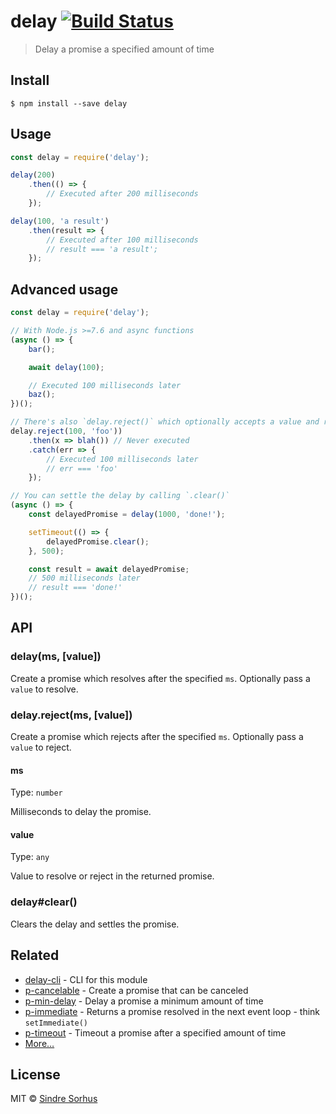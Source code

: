 # delay [![Build Status](https://travis-ci.org/sindresorhus/delay.svg?branch=master)](https://travis-ci.org/sindresorhus/delay)

> Delay a promise a specified amount of time


## Install

```
$ npm install --save delay
```


## Usage

```js
const delay = require('delay');

delay(200)
	.then(() => {
		// Executed after 200 milliseconds
	});

delay(100, 'a result')
	.then(result => {
		// Executed after 100 milliseconds
		// result === 'a result';
	});
```


## Advanced usage

```js
const delay = require('delay');

// With Node.js >=7.6 and async functions
(async () => {
	bar();

	await delay(100);

	// Executed 100 milliseconds later
	baz();
})();

// There's also `delay.reject()` which optionally accepts a value and rejects it `ms` later
delay.reject(100, 'foo'))
	.then(x => blah()) // Never executed
	.catch(err => {
		// Executed 100 milliseconds later
		// err === 'foo'
	});

// You can settle the delay by calling `.clear()`
(async () => {
	const delayedPromise = delay(1000, 'done!');

	setTimeout(() => {
		delayedPromise.clear();
	}, 500);

	const result = await delayedPromise;
	// 500 milliseconds later
	// result === 'done!'
})();
```


## API

### delay(ms, [value])

Create a promise which resolves after the specified `ms`. Optionally pass a
`value` to resolve.

### delay.reject(ms, [value])

Create a promise which rejects after the specified `ms`. Optionally pass a
`value` to reject.

#### ms

Type: `number`

Milliseconds to delay the promise.

#### value

Type: `any`

Value to resolve or reject in the returned promise.

### delay#clear()

Clears the delay and settles the promise.


## Related

- [delay-cli](https://github.com/sindresorhus/delay-cli) - CLI for this module
- [p-cancelable](https://github.com/sindresorhus/p-cancelable) - Create a promise that can be canceled
- [p-min-delay](https://github.com/sindresorhus/p-min-delay) - Delay a promise a minimum amount of time
- [p-immediate](https://github.com/sindresorhus/p-immediate) - Returns a promise resolved in the next event loop - think `setImmediate()`
- [p-timeout](https://github.com/sindresorhus/p-timeout) - Timeout a promise after a specified amount of time
- [More…](https://github.com/sindresorhus/promise-fun)


## License

MIT © [Sindre Sorhus](https://sindresorhus.com)

